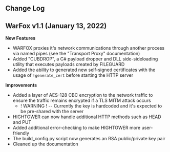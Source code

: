 ## Change Log

## WarFox v1.1 (January 13, 2022)

**New Features**

- WARFOX proxies it's network communications through another process via named pipes (see the "Transport Proxy" documentation)
- Added "CUBDROP", a C# payload dropper and DLL side-sideloading utility that executes payloads created by FILEGUARD
- Added the ability to generated new self-signed certificates with the usage of `!generate_cert` before starting the HTTP server

**Improvements**

- Added a layer of AES-128 CBC encryption to the network traffic to ensure the traffic remains encrypted if a TLS MITM attack occurs
    - ! WARNING ! -- Currently the key is hardcoded and it's expected to be pre-shared with the server
- HIGHTOWER can now handle additional HTTP methods such as HEAD and PUT
- Added additional error-checking to make HIGHTOWER more user-friendly
- The build_config.py script now generates an RSA public/private key pair
- Cleaned up the documentation
